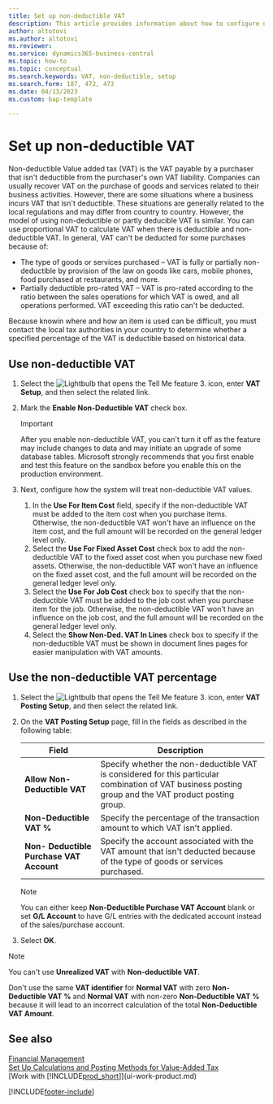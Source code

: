 ```yaml
---
title: Set up non-deductible VAT
description: This article provides information about how to configure non-deductible VAT in Dynamics 365 Business Centran.
author: altotovi
ms.author: altotovi
ms.reviewer: 
ms.service: dynamics365-business-central
ms.topic: how-to
ms.topic: conceptual
ms.search.keywords: VAT, non-deductible, setup
ms.search.form: 187, 472, 473
ms.date: 04/13/2023
ms.custom: bap-template

---
```


# Set up non-deductible VAT  

Non-deductible Value added tax (VAT) is the VAT payable by a purchaser that isn't deductible from the purchaser's own VAT liability. Companies can usually recover VAT on the purchase of goods and services related to their business activities. However, there are some situations where a business incurs VAT that isn't deductible. These situations are generally related to the local regulations and may differ from country to country. However, the model of using non-deductible or partly deducible VAT is similar. 
You can use proportional VAT to calculate VAT when there is deductible and non-deductible VAT. In general, VAT can't be deducted for some purchases because of: 

- The type of goods or services purchased – VAT is fully or partially non-deductible by provision of the law on goods like cars, mobile phones, food purchased at restaurants, and more.  
- Partially deductible pro-rated VAT – VAT is pro-rated according to the ratio between the sales operations for which VAT is owed, and all operations performed. VAT exceeding this ratio can't be deducted.  

Because knowin where and how an item is used can be difficult, you must contact the local tax authorities in your country to determine whether a specified percentage of the VAT is deductible based on historical data.  


## Use non-deductible VAT  

1. Select the ![Lightbulb that opens the Tell Me feature 3.](media/ui-search/search_small.png "Tell me what you want to do") icon, enter **VAT Setup**, and then select the related link.  
2. Mark the **Enable Non-Deductible VAT** check box.    

    > [!IMPORTANT]  
    > After you enable non-deductible VAT, you can't turn it off as the feature may include changes to data and may initiate an upgrade of some database tables. Microsoft strongly recommends that you first enable and test this feature on the sandbox before you enable this on the production environment.  

3. Next, configure how the system will treat non-deductible VAT values.  
    
    1. In the **Use For Item Cost** field, specify if the non-deductible VAT must be added to the item cost when you purchase items. Otherwise, the non-deductible VAT won't have an influence on the item cost, and the full amount will be recorded on the general ledger level only. 
    2. Select the **Use For Fixed Asset Cost** check box to add the non-deductible VAT to the fixed asset cost when you purchase new fixed assets. Otherwise, the non-deductible VAT won't have an influence on the fixed asset cost, and the full amount will be recorded on the general ledger level only.  
    3. Select the **Use For Job Cost** check box to specify that the non-deductible VAT must be added to the job cost when you purchase item for the job. Otherwise, the non-deductible VAT won't have an influence on the job cost, and the full amount will be recorded on the general ledger level only.  
    4. Select the **Show Non-Ded. VAT In Lines** check box to specify if the non-deductible VAT must be shown in document lines pages for easier manipulation with VAT amounts.   

## Use the non-deductible VAT percentage  

1. Select the ![Lightbulb that opens the Tell Me feature 3.](media/ui-search/search_small.png "Tell me what you want to do") icon, enter **VAT Posting Setup**, and then select the related link.   
2. On the **VAT Posting Setup** page, fill in the fields as described in the following table:  

    |Field|Description|  
    |---------------------------------|---------------------------------------|   
    |**Allow Non-Deductible VAT**| Specify whether the non-deductible VAT is considered for this particular combination of VAT business posting group and the VAT product posting group. | 
    |**Non-Deductible VAT %**| Specify the percentage of the transaction amount to which VAT isn't applied. | 
    |**Non- Deductible Purchase VAT Account**| Specify the account associated with the VAT amount that isn't deducted because of the type of goods or services purchased. | 

    > [!NOTE]  
    > You can either keep **Non-Deductible Purchase VAT Account** blank or set **G/L Account** to have G/L entries with the dedicated account instead of the sales/purchase account.  

3. Select **OK**.  

> [!NOTE]  
> You can't use **Unrealized VAT** with **Non-deductible VAT**.   
> 
> Don't use the same **VAT identifier** for **Normal VAT** with zero **Non-Deductible VAT %** and **Normal VAT** with non-zero **Non-Deductible VAT %** because it will lead to an incorrect calculation of the total **Non-Deductible VAT Amount**.  


## See also

[Financial Management](finance.md)  
[Set Up Calculations and Posting Methods for Value-Added Tax](finance-setup-vat.md)  
[Work with [!INCLUDE[prod_short](includes/prod_short.md)]](ui-work-product.md)

[!INCLUDE[footer-include](includes/footer-banner.md)]
